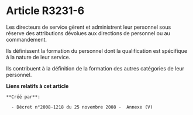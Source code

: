 # Article R3231-6

Les directeurs de service gèrent et administrent leur personnel sous réserve des attributions dévolues aux directions de
personnel ou au commandement.

Ils définissent la formation du personnel dont la qualification est spécifique à la nature de leur service.

Ils contribuent à la définition de la formation des autres catégories de leur personnel.

**Liens relatifs à cet article**

	**Créé par**:

	  - Décret n°2008-1218 du 25 novembre 2008 -  Annexe (V)
